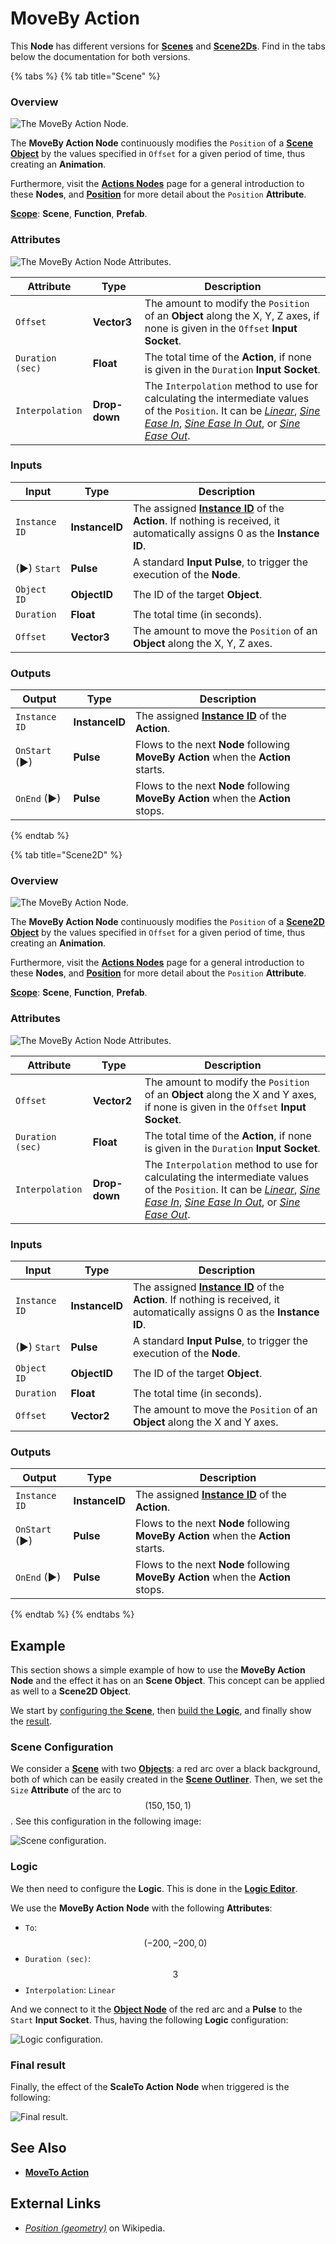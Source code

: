 # MoveBy Action

This **Node** has different versions for [**Scenes**](../../objects-and-types/project-objects/scene.md) and [**Scene2Ds**](../../objects-and-types/project-objects/scene2d.md). Find in the tabs below the documentation for both versions.

{% tabs %}
{% tab title="Scene" %}
### Overview

![The MoveBy Action Node.](../../.gitbook/assets/movebyactionupdatedimage.png)

The **MoveBy Action Node** continuously modifies the `Position` of a [**Scene Object**](../../objects-and-types/scene-objects/) by the values specified in `Offset` for a given period of time, thus creating an **Animation**.

Furthermore, visit the [**Actions Nodes**](./) page for a general introduction to these **Nodes**, and [**Position**](../../objects-and-types/attributes/common-attributes/transformation/#position) for more detail about the `Position` **Attribute**.

[**Scope**](../overview.md#scopes): **Scene**, **Function**, **Prefab**.

### Attributes

![The MoveBy Action Node Attributes.](../../.gitbook/assets/movebyactionattributes.png)

| Attribute        | Type          | Description                                                                                                                                                                                                                                                                                                                                  |
| ---------------- | ------------- | -------------------------------------------------------------------------------------------------------------------------------------------------------------------------------------------------------------------------------------------------------------------------------------------------------------------------------------------- |
| `Offset`         | **Vector3**   | The amount to modify the `Position` of an **Object** along the X, Y, Z axes, if none is given in the `Offset` **Input Socket**.                                                                                                                                                                                                              |
| `Duration (sec)` | **Float**     | The total time of the **Action**, if none is given in the `Duration` **Input Socket**.                                                                                                                                                                                                                                                       |
| `Interpolation`  | **Drop-down** | The `Interpolation` method to use for calculating the intermediate values of the `Position`. It can be [_Linear_](https://en.wikipedia.org/wiki/Linear\_interpolation), [_Sine Ease In_](https://easings.net/#easeInSine), [_Sine Ease In Out_](https://easings.net/#easeInOutSine), or [_Sine Ease Out_](https://easings.net/#easeOutSine). |

### Inputs

| Input         | Type           | Description                                                                                                                                  |
| ------------- | -------------- | -------------------------------------------------------------------------------------------------------------------------------------------- |
| `Instance ID` | **InstanceID** | The assigned [**Instance ID**](./#instance-id) of the **Action**. If nothing is received, it automatically assigns 0 as the **Instance ID**. |
| (►) `Start`   | **Pulse**      | A standard **Input Pulse**, to trigger the execution of the **Node**.                                                                        |
| `Object ID`   | **ObjectID**   | The ID of the target **Object**.                                                                                                             |
| `Duration`    | **Float**      | The total time (in seconds).                                                                                                                 |
| `Offset`      | **Vector3**    | The amount to move the `Position` of an **Object** along the X, Y, Z axes.                                                                   |

### Outputs

| Output        | Type           | Description                                                                        |
| ------------- | -------------- | ---------------------------------------------------------------------------------- |
| `Instance ID` | **InstanceID** | The assigned [**Instance ID**](./#instance-id) of the **Action**.                  |
| `OnStart` (►) | **Pulse**      | Flows to the next **Node** following **MoveBy Action** when the **Action** starts. |
| `OnEnd` (►)   | **Pulse**      | Flows to the next **Node** following **MoveBy Action** when the **Action** stops.  |
{% endtab %}

{% tab title="Scene2D" %}
### Overview

![The MoveBy Action Node.](../../.gitbook/assets/movebyaction2dnode.png)

The **MoveBy Action Node** continuously modifies the `Position` of a [**Scene2D Object**](../../objects-and-types/scene-objects/) by the values specified in `Offset` for a given period of time, thus creating an **Animation**.

Furthermore, visit the [**Actions Nodes**](./) page for a general introduction to these **Nodes**, and [**Position**](../../objects-and-types/attributes/common-attributes/transformation/#position) for more detail about the `Position` **Attribute**.

[**Scope**](../overview.md#scopes): **Scene**, **Function**, **Prefab**.

### Attributes

![The MoveBy Action Node Attributes.](../../.gitbook/assets/movebyactionatts2d.png)

| Attribute        | Type          | Description                                                                                                                                                                                                                                                                                                                                  |
| ---------------- | ------------- | -------------------------------------------------------------------------------------------------------------------------------------------------------------------------------------------------------------------------------------------------------------------------------------------------------------------------------------------- |
| `Offset`         | **Vector2**   | The amount to modify the `Position` of an **Object** along the X and Y axes, if none is given in the `Offset` **Input Socket**.                                                                                                                                                                                                              |
| `Duration (sec)` | **Float**     | The total time of the **Action**, if none is given in the `Duration` **Input Socket**.                                                                                                                                                                                                                                                       |
| `Interpolation`  | **Drop-down** | The `Interpolation` method to use for calculating the intermediate values of the `Position`. It can be [_Linear_](https://en.wikipedia.org/wiki/Linear\_interpolation), [_Sine Ease In_](https://easings.net/#easeInSine), [_Sine Ease In Out_](https://easings.net/#easeInOutSine), or [_Sine Ease Out_](https://easings.net/#easeOutSine). |

### Inputs

| Input         | Type           | Description                                                                                                                                  |
| ------------- | -------------- | -------------------------------------------------------------------------------------------------------------------------------------------- |
| `Instance ID` | **InstanceID** | The assigned [**Instance ID**](./#instance-id) of the **Action**. If nothing is received, it automatically assigns 0 as the **Instance ID**. |
| (►) `Start`   | **Pulse**      | A standard **Input Pulse**, to trigger the execution of the **Node**.                                                                        |
| `Object ID`   | **ObjectID**   | The ID of the target **Object**.                                                                                                             |
| `Duration`    | **Float**      | The total time (in seconds).                                                                                                                 |
| `Offset`      | **Vector2**    | The amount to move the `Position` of an **Object** along the X and Y axes.                                                                   |

### Outputs

| Output        | Type           | Description                                                                        |
| ------------- | -------------- | ---------------------------------------------------------------------------------- |
| `Instance ID` | **InstanceID** | The assigned [**Instance ID**](./#instance-id) of the **Action**.                  |
| `OnStart` (►) | **Pulse**      | Flows to the next **Node** following **MoveBy Action** when the **Action** starts. |
| `OnEnd` (►)   | **Pulse**      | Flows to the next **Node** following **MoveBy Action** when the **Action** stops.  |
{% endtab %}
{% endtabs %}

## Example

This section shows a simple example of how to use the **MoveBy Action** **Node** and the effect it has on an **Scene Object**. This concept can be applied as well to a **Scene2D Object**.

We start by [configuring the **Scene**](movebyaction.md#scene-configuration), then [build the **Logic**](movebyaction.md#logic), and finally show the [result](movebyaction.md#final-result).

### Scene Configuration

We consider a [**Scene**](../../objects-and-types/project-objects/scene.md) with two [**Objects**](../../objects-and-types/scene-objects/): a red arc over a black background, both of which can be easily created in the [**Scene Outliner**](../../modules/scene-outliner.md). Then, we set the `Size` **Attribute** of the arc to $$(150, 150, 1)$$. See this configuration in the following image:

![Scene configuration.](../../.gitbook/assets/examplesactions/ExampleMoveTo\_1.png)

### Logic

We then need to configure the **Logic**. This is done in the [**Logic Editor**](../../modules/logic-editor.md).

We use the **MoveBy Action** **Node** with the following **Attributes**:

* `To`: $$(-200, -200, 0)$$
* `Duration (sec)`: $$3$$
* `Interpolation`: `Linear`

And we connect to it the [**Object Node**](../../objects-and-types/scene-objects/#objects-in-the-logic) of the red arc and a **Pulse** to the `Start` **Input Socket**. Thus, having the following **Logic** configuration:

![Logic configuration.](../../.gitbook/assets/examplesactions/ExampleMoveBy\_2.png)

### Final result

Finally, the effect of the **ScaleTo Action** **Node** when triggered is the following:

![Final result.](../../.gitbook/assets/examplesactions/ExampleMoveBy\_3.gif)

## See Also

* [**MoveTo Action**](movetoaction.md)

## External Links

* [_Position (geometry)_](https://en.wikipedia.org/wiki/Position\_\(geometry\)) on Wikipedia.

